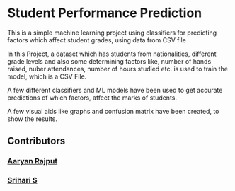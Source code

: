 # Student Performance Prediction
This is a simple machine learning project using classifiers for predicting factors which affect student grades, using data from CSV file


In this Project, a dataset which has students from nationalities, different grade levels and also some determining factors like,
number of hands raised, nuber attendances, number of hours studied etc. is used to train the model, which is a CSV File.


A few different classifiers and ML models have been used to get accurate predictions of which factors,
affect the marks of students.

A few visual aids like graphs and confusion matrix have been created, to show the results.

## Contributors
### [Aaryan Rajput](https://github.com/LEOplaymaker)
### [Srihari S](https://github.com/SSHSRN)
